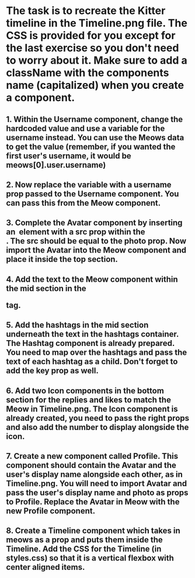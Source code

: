 # The task is to recreate the Kitter timeline in the Timeline.png file. The CSS is provided for you except for the last exercise so you don't need to worry about it. Make sure to add a className with the components name (capitalized) when you create a component.

## 1. Within the Username component, change the hardcoded value and use a variable for the username instead. You can use the Meows data to get the value (remember, if you wanted the first user's username, it would be meows[0].user.username)

## 2. Now replace the variable with a username prop passed to the Username component. You can pass this from the Meow component.

## 3. Complete the Avatar component by inserting an <img /> element with a src prop within the <div>. The src should be equal to the photo prop. Now import the Avatar into the Meow component and place it inside the top section.

## 4. Add the text to the Meow component within the mid section in the <p> tag.

## 5. Add the hashtags in the mid section underneath the text in the hashtags container. The Hashtag component is already prepared. You need to map over the hashtags and pass the text of each hashtag as a child. Don't forget to add the key prop as well.

## 6. Add two Icon components in the bottom section for the replies and likes to match the Meow in Timeline.png. The Icon component is already created, you need to pass the right props and also add the number to display alongside the icon.

## 7. Create a new component called Profile. This component should contain the Avatar and the user's display name alongside each other, as in Timeline.png. You will need to import Avatar and pass the user's display name and photo as props to Profile. Replace the Avatar in Meow with the new Profile component.

## 8. Create a Timeline component which takes in meows as a prop and puts them inside the Timeline. Add the CSS for the Timeline (in styles.css) so that it is a vertical flexbox with center aligned items.

